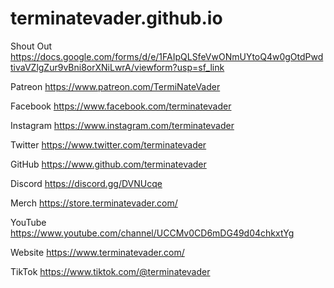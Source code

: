 # terminatevader.github.io
Shout Out
https://docs.google.com/forms/d/e/1FAIpQLSfeVwONmUYtoQ4w0gOtdPwdtivaVZlgZur9vBni8orXNiLwrA/viewform?usp=sf_link

Patreon
https://www.patreon.com/TermiNateVader 

Facebook
https://www.facebook.com/terminatevader 

Instagram 
https://www.instagram.com/terminatevader

Twitter
https://www.twitter.com/terminatevader

GitHub 
https://www.github.com/terminatevader

Discord 
https://discord.gg/DVNUcqe

Merch
https://store.terminatevader.com/

YouTube
https://www.youtube.com/channel/UCCMv0CD6mDG49d04chkxtYg

Website
https://www.terminatevader.com/

TikTok
https://www.tiktok.com/@terminatevader
